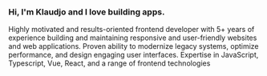 ### Hi, I'm Klaudjo and I love building apps.
Highly motivated and results-oriented frontend developer with 5+ years of experience building and maintaining responsive and user-friendly websites and web applications. Proven ability to modernize legacy systems, optimize performance, and design engaging user interfaces. Expertise in JavaScript, Typescript, Vue, React, and a range of frontend technologies
<!--
Jan
[01/01][02/01][03/01][04/01][05/01][06/01][07/01]
[08/01][09/01][10/01][11/01][12/01][13/01][14/01]
[15/01][16/01][17/01][18/01][19/01][20/01][21/01]
[22/01][23/01][24/01][25/01][26/01][27/01][28/01]
[29/01][30/01][31/01]

Feb
[xxxxx][02/02][03/02][04/02][05/02][06/02][07/02]
[08/02][09/02][10/02][11/02][12/02][13/02][14/02]
-->
